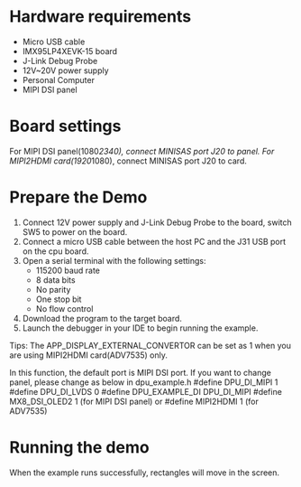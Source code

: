 Hardware requirements
=====================
- Micro USB cable
- IMX95LP4XEVK-15 board
- J-Link Debug Probe
- 12V~20V power supply
- Personal Computer
- MIPI DSI panel

Board settings
==============
For MIPI DSI panel(1080*2340), connect MINISAS port J20 to panel.
For MIPI2HDMI card(1920*1080), connect MINISAS port J20 to card.

Prepare the Demo
================
1.  Connect 12V power supply and J-Link Debug Probe to the board, switch SW5 to power on the board.
2.  Connect a micro USB cable between the host PC and the J31 USB port on the cpu board.
3.  Open a serial terminal with the following settings:
    - 115200 baud rate
    - 8 data bits
    - No parity
    - One stop bit
    - No flow control
4.  Download the program to the target board.
5.  Launch the debugger in your IDE to begin running the example.

Tips: The APP_DISPLAY_EXTERNAL_CONVERTOR can be set as 1 when you are using MIPI2HDMI card(ADV7535) only.

In this function, the default port is MIPI DSI port. If you want to change panel, please change as below in dpu_example.h
#define DPU_DI_MIPI     1
#define DPU_DI_LVDS     0
#define DPU_EXAMPLE_DI DPU_DI_MIPI
#define MX8_DSI_OLED2   1 (for MIPI DSI panel) or #define MIPI2HDMI   1 (for ADV7535)

Running the demo
================
When the example runs successfully, rectangles will move in the screen.
